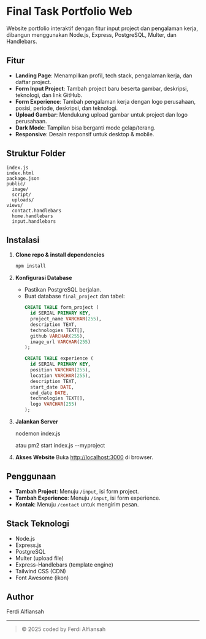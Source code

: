 # Final Task Portfolio Web

Website portfolio interaktif dengan fitur input project dan pengalaman kerja, dibangun menggunakan Node.js, Express, PostgreSQL, Multer, dan Handlebars.

## Fitur

- **Landing Page**: Menampilkan profil, tech stack, pengalaman kerja, dan daftar project.
- **Form Input Project**: Tambah project baru beserta gambar, deskripsi, teknologi, dan link GitHub.
- **Form Experience**: Tambah pengalaman kerja dengan logo perusahaan, posisi, periode, deskripsi, dan teknologi.
- **Upload Gambar**: Mendukung upload gambar untuk project dan logo perusahaan.
- **Dark Mode**: Tampilan bisa berganti mode gelap/terang.
- **Responsive**: Desain responsif untuk desktop & mobile.

## Struktur Folder

```
index.js
index.html
package.json
public/
  image/
  script/
  uploads/
views/
  contact.handlebars
  home.handlebars
  input.handlebars
```

## Instalasi

1. **Clone repo & install dependencies**
   ```sh
   npm install
   ```

2. **Konfigurasi Database**
   - Pastikan PostgreSQL berjalan.
   - Buat database `final_project` dan tabel:
     ```sql
     CREATE TABLE form_project (
       id SERIAL PRIMARY KEY,
       project_name VARCHAR(255),
       description TEXT,
       technologies TEXT[],
       github VARCHAR(255),
       image_url VARCHAR(255)
     );

     CREATE TABLE experience (
       id SERIAL PRIMARY KEY,
       position VARCHAR(255),
       location VARCHAR(255),
       description TEXT,
       start_date DATE,
       end_date DATE,
       technologies TEXT[],
       logo VARCHAR(255)
     );
     ```

3. **Jalankan Server**

   nodemon index.js

   atau pm2 start index.js --myproject

4. **Akses Website**
   Buka [http://localhost:3000](http://localhost:3000) di browser.

## Penggunaan

- **Tambah Project**: Menuju `/input`, isi form project.
- **Tambah Experience**: Menuju `/input`, isi form experience.
- **Kontak**: Menuju `/contact` untuk mengirim pesan.

## Stack Teknologi

- Node.js
- Express.js
- PostgreSQL
- Multer (upload file)
- Express-Handlebars (template engine)
- Tailwind CSS (CDN)
- Font Awesome (ikon)

## Author

Ferdi Alfiansah

---

> © 2025 coded by Ferdi Alfiansah